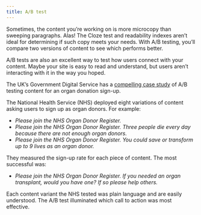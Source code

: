 ```yaml
---
title: A/B test
---
```

Sometimes, the content you’re working on is more microcopy than sweeping paragraphs. Alas! The Cloze test and readability indexes aren’t ideal for determining if such copy meets your needs. With A/B testing, you’ll compare two versions of content to see which performs better.

A/B tests are also an excellent way to test how users connect with your content. Maybe your site is easy to read and understand, but users aren’t interacting with it in the way you hoped.

The UK’s Government Digital Service has a [compelling case study](https://gds.blog.gov.uk/2014/03/18/organ-donor-register/) of A/B testing content for an organ donation sign-up.

The National Health Service (NHS) deployed eight variations of content asking users to sign up as organ donors. For example:

- *Please join the NHS Organ Donor Register.*
- *Please join the NHS Organ Donor Register. Three people die every day because there are not enough organ donors.*
- *Please join the NHS Organ Donor Register. You could save or transform up to 9 lives as an organ donor.*

They measured the sign-up rate for each piece of content. The most successful was:

- *Please join the NHS Organ Donor Register. If you needed an organ transplant, would you have one? If so please help others.*

Each content variant the NHS tested was plain language and are easily understood. The A/B test illuminated which call to action was most effective.
